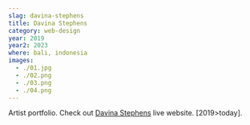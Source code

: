 ```yaml
---
slag: davina-stephens
title: Davina Stephens
category: web-design
year: 2019
year2: 2023
where: bali, indonesia
images:
  - ./01.jpg
  - ./02.png
  - ./03.png
  - ./04.png
---
```


Artist portfolio.
Check out [Davina Stephens](https://davinastephens.com?source=rokma.com) live website.
[2019>today].
